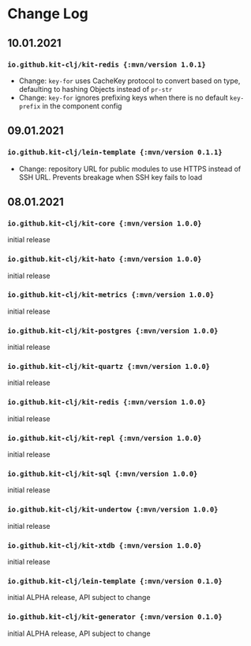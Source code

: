 # Change Log

## 10.01.2021

### `io.github.kit-clj/kit-redis {:mvn/version 1.0.1}`

- Change: `key-for` uses CacheKey protocol to convert based on type, defaulting to hashing Objects instead of `pr-str`
- Change: `key-for` ignores prefixing keys when there is no default `key-prefix` in the component config

## 09.01.2021

### `io.github.kit-clj/lein-template {:mvn/version 0.1.1}`

- Change: repository URL for public modules to use HTTPS instead of SSH URL. Prevents breakage when SSH key fails to load

## 08.01.2021

### `io.github.kit-clj/kit-core {:mvn/version 1.0.0}`

initial release

### `io.github.kit-clj/kit-hato {:mvn/version 1.0.0}`

initial release

### `io.github.kit-clj/kit-metrics {:mvn/version 1.0.0}`

initial release

### `io.github.kit-clj/kit-postgres {:mvn/version 1.0.0}`

initial release

### `io.github.kit-clj/kit-quartz {:mvn/version 1.0.0}`

initial release

### `io.github.kit-clj/kit-redis {:mvn/version 1.0.0}`

initial release

### `io.github.kit-clj/kit-repl {:mvn/version 1.0.0}`

initial release

### `io.github.kit-clj/kit-sql {:mvn/version 1.0.0}`

initial release

### `io.github.kit-clj/kit-undertow {:mvn/version 1.0.0}`

initial release

### `io.github.kit-clj/kit-xtdb {:mvn/version 1.0.0}`

initial release

### `io.github.kit-clj/lein-template {:mvn/version 0.1.0}`

initial ALPHA release, API subject to change

### `io.github.kit-clj/kit-generator {:mvn/version 0.1.0}`

initial ALPHA release, API subject to change